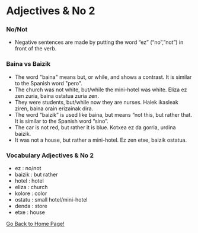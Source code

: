 # ​Adjectives &amp; No 2

### No/Not

*   Negative sentences are made by putting the word “ez” (“no”,”not”) in front of the verb.

### Baina vs Baizik

*   The word "baina" means but, or while, and shows a contrast. It is similar to the Spanish word "pero".
*   The church was not white, but/while the mini-hotel was white. Eliza ez zen zuria, baina ostatua zuria zen.
*   They were students, but/while now they are nurses. Haiek ikasleak ziren, baina orain erizainak dira.
*   The word “baizik” is used like baina, but means “not this, but rather that. It is similar to the Spanish word “sino”.
*   The car is not red, but rather it is blue. Kotxea ez da gorria, urdina baizik.
*   It was not a house, but rather a mini-hotel. Ez zen etxe, baizik ostatua.

### Vocabulary Adjectives &amp; No 2

*   ez : no/not
*   baizik : but rather
*   hotel : hotel
*   eliza : church
*   kolore : color
*   ostatu : small hotel/mini-hotel
*   denda : store
*   etxe : house

[ Go Back to Home Page!](..)